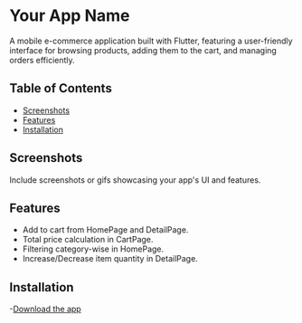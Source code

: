 # Your App Name

A mobile e-commerce application built with Flutter, featuring a user-friendly interface for browsing products, adding them to the cart, and managing orders efficiently.

## Table of Contents
- [Screenshots](#screenshots)
- [Features](#features)
- [Installation](#installation)

## Screenshots
Include screenshots or gifs showcasing your app's UI and features.

## Features
- Add to cart from HomePage and DetailPage.
- Total price calculation in CartPage.
- Filtering category-wise in HomePage.
- Increase/Decrease item quantity in DetailPage.

## Installation
-[Download the app](https://drive.google.com/file/d/1rHTC4rUp6dqegKwEDZsse2pdSw3hTb8q/view?usp=sharing)
